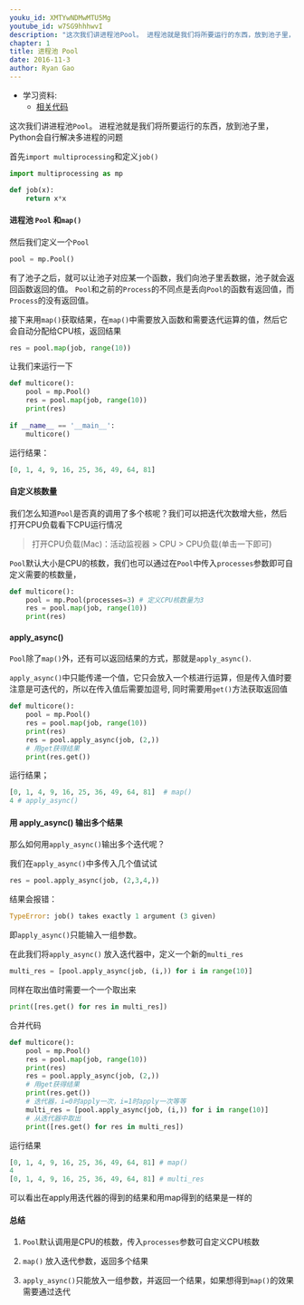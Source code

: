 ```yaml
---
youku_id: XMTYwNDMwMTU5Mg
youtube_id: w7SG9hhhwvI
description: "这次我们讲进程池Pool。 进程池就是我们将所要运行的东西，放到池子里，Python会自行解决多进程的问题"
chapter: 1
title: 进程池 Pool
date: 2016-11-3
author: Ryan Gao
---
```

* 学习资料:
  * [相关代码](https://github.com/MorvanZhou/tutorials/blob/master/multiprocessingTUT/multiprocessing5_pool.py)

这次我们讲进程池`Pool`。 进程池就是我们将所要运行的东西，放到池子里，Python会自行解决多进程的问题

首先`import multiprocessing`和定义`job()`

```python
import multiprocessing as mp

def job(x):
    return x*x
```

#### 进程池 `Pool` 和`map()`

然后我们定义一个`Pool`

```python
pool = mp.Pool()
```

有了池子之后，就可以让池子对应某一个函数，我们向池子里丢数据，池子就会返回函数返回的值。
`Pool`和之前的`Process`的不同点是丢向`Pool`的函数有返回值，而`Process`的没有返回值。

接下来用`map()`获取结果，在`map()`中需要放入函数和需要迭代运算的值，然后它会自动分配给CPU核，返回结果

```python
res = pool.map(job, range(10))
```

让我们来运行一下

```python
def multicore():
    pool = mp.Pool()
    res = pool.map(job, range(10))
    print(res)
    
if __name__ == '__main__':
    multicore()
```

运行结果：
```python
[0, 1, 4, 9, 16, 25, 36, 49, 64, 81]
```

#### 自定义核数量

我们怎么知道`Pool`是否真的调用了多个核呢？我们可以把迭代次数增大些，然后打开CPU负载看下CPU运行情况 

> 打开CPU负载(Mac)：活动监视器 > CPU > CPU负载(单击一下即可)

`Pool`默认大小是CPU的核数，我们也可以通过在`Pool`中传入`processes`参数即可自定义需要的核数量，

```python
def multicore():
    pool = mp.Pool(processes=3) # 定义CPU核数量为3
    res = pool.map(job, range(10))
    print(res)
```

#### apply_async()

`Pool`除了`map()`外，还有可以返回结果的方式，那就是`apply_async()`.

`apply_async()`中只能传递一个值，它只会放入一个核进行运算，但是传入值时要注意是可迭代的，所以在传入值后需要加逗号, 同时需要用`get()`方法获取返回值

```python
def multicore():
    pool = mp.Pool() 
    res = pool.map(job, range(10))
    print(res)
    res = pool.apply_async(job, (2,))
    # 用get获得结果
    print(res.get())
```

运行结果；

```python
[0, 1, 4, 9, 16, 25, 36, 49, 64, 81]  # map()
4 # apply_async()
```

#### 用 apply_async() 输出多个结果

那么如何用`apply_async()`输出多个迭代呢？

我们在`apply_async()`中多传入几个值试试

```python
res = pool.apply_async(job, (2,3,4,))
```

结果会报错：

```python
TypeError: job() takes exactly 1 argument (3 given)
```

即`apply_async()`只能输入一组参数。

在此我们将`apply_async()` 放入迭代器中，定义一个新的`multi_res`

```python
multi_res = [pool.apply_async(job, (i,)) for i in range(10)]
```

同样在取出值时需要一个一个取出来

```python
print([res.get() for res in multi_res])
```

合并代码

```python
def multicore():
    pool = mp.Pool() 
    res = pool.map(job, range(10))
    print(res)
    res = pool.apply_async(job, (2,))
    # 用get获得结果
    print(res.get())
    # 迭代器，i=0时apply一次，i=1时apply一次等等
    multi_res = [pool.apply_async(job, (i,)) for i in range(10)]
    # 从迭代器中取出
    print([res.get() for res in multi_res])
```

运行结果

```python
[0, 1, 4, 9, 16, 25, 36, 49, 64, 81] # map()
4 
[0, 1, 4, 9, 16, 25, 36, 49, 64, 81] # multi_res
```

可以看出在apply用迭代器的得到的结果和用map得到的结果是一样的

#### 总结

1. `Pool`默认调用是CPU的核数，传入`processes`参数可自定义CPU核数

2. `map()` 放入迭代参数，返回多个结果

3. `apply_async()`只能放入一组参数，并返回一个结果，如果想得到`map()`的效果需要通过迭代

   ​









